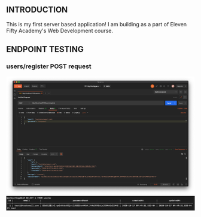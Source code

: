 ## INTRODUCTION

This is my first server based application! I am building as a part of Eleven Fifty Academy's Web Development course.

## ENDPOINT TESTING

### users/register POST request

![postman user/register test](./testImages/postmanUserRegisterTest.png)
![postgres user/register result](./testImages/postgresRegisterUserResult.png)
